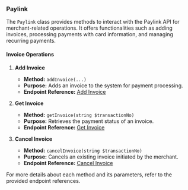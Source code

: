 ### Paylink

The `Paylink` class provides methods to interact with the Paylink API for merchant-related operations. It offers functionalities such as adding invoices, processing payments with card information, and managing recurring payments.

#### Invoice Operations

1. **Add Invoice**

   - **Method:** `addInvoice(...)`
   - **Purpose:** Adds an invoice to the system for payment processing.
   - **Endpoint Reference:** [Add Invoice](https://paylinksa.readme.io/docs/invoices)

2. **Get Invoice**

   - **Method:** `getInvoice(string $transactionNo)`
   - **Purpose:** Retrieves the payment status of an invoice.
   - **Endpoint Reference:** [Get Invoice](https://paylinksa.readme.io/docs/order-request)

3. **Cancel Invoice**

   - **Method:** `cancelInvoice(string $transactionNo)`
   - **Purpose:** Cancels an existing invoice initiated by the merchant.
   - **Endpoint Reference:** [Cancel Invoice](https://paylinksa.readme.io/docs/cancel-invoice)

For more details about each method and its parameters, refer to the provided endpoint references.
